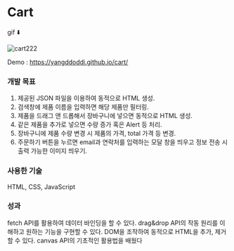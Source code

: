 # Cart

gif ⬇️

![cart222](https://user-images.githubusercontent.com/97802103/166095583-5f06a1f5-4641-4d68-8c26-7cd750a3cb2e.gif)

Demo : https://yangddoddi.github.io/cart/

### 개발 목표

1. 제공된 JSON 파일을 이용하여 동적으로 HTML 생성.
2. 검색창에 제품 이름을 입력하면 해당 제품만 필터링.
3. 제품을 드래그 앤 드롭해서 장바구니에 넣으면 동적으로 HTML 생성.
4. 같은 제품을 추가로 넣으면 수량 증가 혹은 Alert 등 처리.
5. 장바구니에 제품 수량 변경 시 제품의 가격, total 가격 등 변경.
6. 주문하기 버튼을 누르면 email과 연락처를 입력하는 모달 창을 띄우고 정보 전송 시 출력 가능한 이미지 띄우기.


### 사용한 기술

HTML, CSS, JavaScript



### 성과

fetch API를 활용하여 데이터 바인딩을 할 수 있다.
drag&drop API의 작동 원리를 이해하고 원하는 기능을 구현할 수 있다.
DOM을 조작하여 동적으로 HTML을 추가, 제거할 수 있다.
canvas API의 기초적인 활용법을 배웠다
